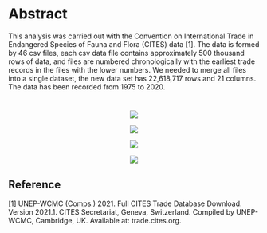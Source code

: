 # Abstract
This analysis was carried out with the Convention on International Trade in Endangered Species of Fauna and Flora (CITES) data [1]. The data is formed by 46 csv files, each csv data file contains approximately 500 thousand rows of data, and files are numbered chronologically with the earliest trade records in the files with the lower numbers. We needed to merge all files into a single dataset, the new data set has 22,618,717 rows and 21 columns. The data has been recorded from 1975 to 2020.  

#
<p align="center">
  <img src="https://github.com/rcflorestal/CITES_Trade/blob/main/output/CITES_by_Year.png">
</p>

<p align="center">
  <img src="https://github.com/rcflorestal/CITES_Trade/blob/main/output/Top_10_Families_CITES.png">
</p>

<p align="center">
  <img src="https://github.com/rcflorestal/CITES_Trade/blob/main/output/Top_10_Genus_CITES.png">
</p>

<p align="center">
  <img src="https://github.com/rcflorestal/CITES_Trade/blob/main/output/Top_10_Species_CITES.png">
</p>

## Reference
[1] UNEP-WCMC (Comps.) 2021. Full CITES Trade Database Download. Version 2021.1. CITES Secretariat, Geneva, Switzerland. Compiled by UNEP-WCMC, Cambridge, UK. Available
at: trade.cites.org.
